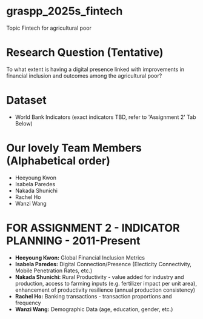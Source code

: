 # graspp_2025s_fintech
Topic
Fintech for agricultural poor

# Research Question (Tentative)
To what extent is having a digital presence linked with improvements in financial inclusion and outcomes among the agricultural poor?

# Dataset
- World Bank Indicators (exact indicators TBD, refer to 'Assignment 2' Tab Below)

# Our lovely Team Members (Alphabetical order)
- Heeyoung Kwon  
- Isabela Paredes  
- Nakada Shunichi  
- Rachel Ho  
- Wanzi Wang  

# FOR ASSIGNMENT 2 - INDICATOR PLANNING - 2011-Present
* **Heeyoung Kwon:** Global Financial Inclusion Metrics
* **Isabela Paredes:** Digital Connection/Presence (Electicity Connectivity, Mobile Penetration Rates, etc.)
* **Nakada Shunichi:** Rural Productivity - value added for industry and production, access to farming inputs (e.g. fertilizer impact per unit area), enhancement of productivity resilience (annual production consistency)
* **Rachel Ho:** Banking transactions - transaction proportions and frequency
* **Wanzi Wang:** Demographic Data (age, education, gender, etc.)